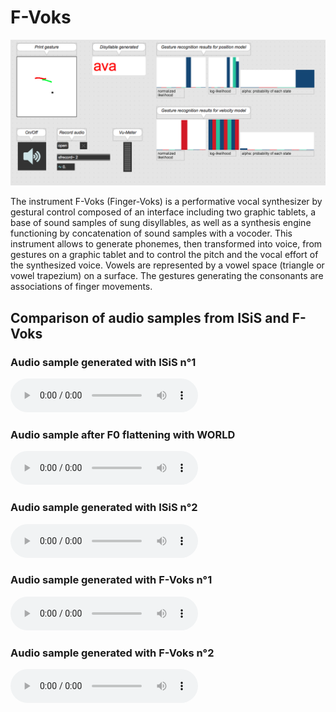 # F-Voks

![f-voks](images/f-voks1.png)

The instrument F-Voks (Finger-Voks) is a performative vocal synthesizer by gestural control composed of an interface including two graphic tablets, a base of sound samples of sung disyllables, as well as a synthesis engine functioning by concatenation of sound samples with a vocoder. This instrument allows to generate phonemes, then transformed into voice, from gestures on a graphic tablet and to control the pitch and the vocal effort of the synthesized voice. Vowels are represented by a vowel space (triangle or vowel trapezium) on a surface. The gestures generating the consonants are associations of finger movements.

## Comparison of audio samples from ISiS and F-Voks

### Audio sample generated with ISiS n°1
<audio controls>
  <source src="samples/reproRT.wav" type="audio/wav">
Your browser does not support the audio element.
</audio>

### Audio sample after F0 flattening with WORLD
<audio controls>
  <source src="samples/reproRT_flat.wav" type="audio/wav">
Your browser does not support the audio element.
</audio>


### Audio sample generated with ISiS n°2
<audio controls>
  <source src="samples/colasRT.wav" type="audio/wav">
Your browser does not support the audio element.
</audio>

### Audio sample generated with F-Voks n°1
<audio controls>
  <source src="samples/colasRT_V1.wav" type="audio/wav">
Your browser does not support the audio element.
</audio>

### Audio sample generated with F-Voks n°2
<audio controls>
  <source src="samples/colasRT_V2.wav" type="audio/wav">
Your browser does not support the audio element.
</audio>
